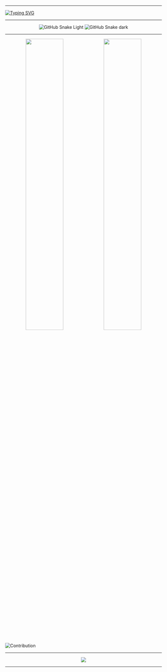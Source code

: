 _____
[![Typing SVG](https://readme-typing-svg.herokuapp.com/?color=3086d4&size=35&center=true&vCenter=true&width=1000&lines=Hello,+My+name+is+Parth+Parmar.;Be+Welcome!+:%29)](https://git.io/typing-svg)
_____
<div align="center">
  
  ![GitHub Snake Light](https://github.com/Code-Parth/code-parth/blob/output/github-contribution-grid-snake.svg#gh-light-mode-only)
  ![GitHub Snake dark](https://github.com/Code-Parth/code-parth/blob/output/github-contribution-grid-snake-dark.svg#gh-dark-mode-only)

</div>

_____
<div align="center">
  <img width="49%" src="https://github-readme-stats.vercel.app/api?username=code-parth&count_private=true&show_icons=true&include_all_commits=true&theme=prussian&layout=compact&hide_border=true&disable_animations=true"/>
  <img width="49%" src="https://github-readme-streak-stats.herokuapp.com?user=code-parth&theme=prussian&hide_border=true&date_format=j%20M%5B%20Y%5D"/>
</div>
<br/>

![Contribution](https://github-readme-activity-graph.cyclic.app/graph?username=code-parth&theme=react-dark)

_____
<picture>
<p align="center">
  <img src="https://github-profile-trophy.vercel.app/?username=Code-Parth&theme=dracula&row=1&no-frame=true&no-bg=true&column=7&margin-w=15&margin-h=15" />
</p>
</picture>

_____
